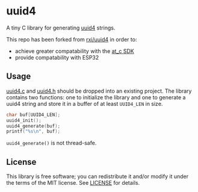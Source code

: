 # uuid4

A tiny C library for generating [uuid4](http://www.ietf.org/rfc/rfc4122.txt)
strings.

This repo has been forked from [rxi/uuid4](https://github.com/rxi/uuid4)
in order to:

* achieve greater compatability with the
[at_c SDK](https://github.com/atsign-foundation/at_c)
* provide compatability with ESP32

## Usage

[uuid4.c](src/uuid4.c?raw=1) and [uuid4.h](src/uuid4.h?raw=1) should be
dropped into an existing project. The library contains two functions:
one to initialize the library and one to generate a uuid4 string and
store it in a buffer of at least `UUID4_LEN` in size.

```c
char buf[UUID4_LEN];
uuid4_init();
uuid4_generate(buf);
printf("%s\n", buf);
```

`uuid4_generate()` is not thread-safe.

## License

This library is free software; you can redistribute it and/or modify it
under the terms of the MIT license. See [LICENSE](LICENSE) for details.
